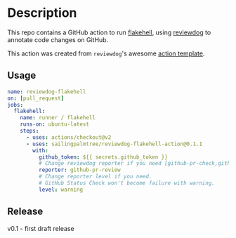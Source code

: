 # Description

This repo contains a GitHub action to run [flakehell](https://github.com/flakehell/flakehell),
using [reviewdog](https://github.com/reviewdog/reviewdog) to annotate code changes on GitHub.

This action was created from `reviewdog`'s awesome [action template](https://github.com/reviewdog/action-template).

## Usage

```yaml
name: reviewdog-flakehell
on: [pull_request]
jobs:
  flakehell:
    name: runner / flakehell
    runs-on: ubuntu-latest
    steps:
      - uses: actions/checkout@v2
      - uses: sailingpalmtree/reviewdog-flakehell-action@0.1.1
        with:
          github_token: ${{ secrets.github_token }}
          # Change reviewdog reporter if you need [github-pr-check,github-check,github-pr-review].
          reporter: github-pr-review
          # Change reporter level if you need.
          # GitHub Status Check won't become failure with warning.
          level: warning
```

## Release

v0.1 - first draft release
